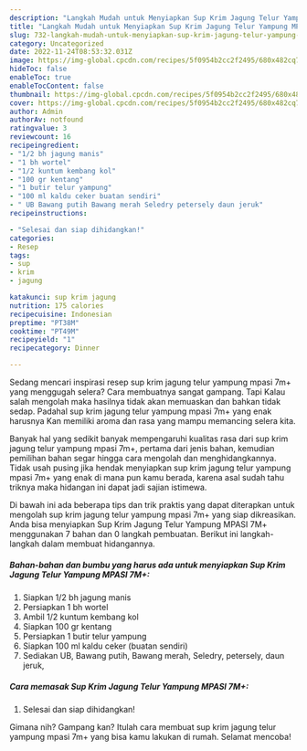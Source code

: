 ```yaml
---
description: "Langkah Mudah untuk Menyiapkan Sup Krim Jagung Telur Yampung MPASI 7M+, Bisa Manjain Lidah"
title: "Langkah Mudah untuk Menyiapkan Sup Krim Jagung Telur Yampung MPASI 7M+, Bisa Manjain Lidah"
slug: 732-langkah-mudah-untuk-menyiapkan-sup-krim-jagung-telur-yampung-mpasi-7m-bisa-manjain-lidah
category: Uncategorized
date: 2022-11-24T08:53:32.031Z
image: https://img-global.cpcdn.com/recipes/5f0954b2cc2f2495/680x482cq70/sup-krim-jagung-telur-yampung-mpasi-7m-foto-resep-utama.jpg
hideToc: false
enableToc: true
enableTocContent: false
thumbnail: https://img-global.cpcdn.com/recipes/5f0954b2cc2f2495/680x482cq70/sup-krim-jagung-telur-yampung-mpasi-7m-foto-resep-utama.jpg
cover: https://img-global.cpcdn.com/recipes/5f0954b2cc2f2495/680x482cq70/sup-krim-jagung-telur-yampung-mpasi-7m-foto-resep-utama.jpg
author: Admin
authorAv: notfound
ratingvalue: 3
reviewcount: 16
recipeingredient:
- "1/2 bh jagung manis"
- "1 bh wortel"
- "1/2 kuntum kembang kol"
- "100 gr kentang"
- "1 butir telur yampung"
- "100 ml kaldu ceker buatan sendiri"
- " UB Bawang putih Bawang merah Seledry petersely daun jeruk"
recipeinstructions:

- "Selesai dan siap dihidangkan!"
categories:
- Resep
tags:
- sup
- krim
- jagung

katakunci: sup krim jagung 
nutrition: 175 calories
recipecuisine: Indonesian
preptime: "PT38M"
cooktime: "PT49M"
recipeyield: "1"
recipecategory: Dinner

---
```



Sedang mencari inspirasi resep sup krim jagung telur yampung mpasi 7m+ yang menggugah selera? Cara membuatnya sangat gampang. Tapi Kalau salah mengolah maka hasilnya tidak akan memuaskan dan bahkan tidak sedap. Padahal sup krim jagung telur yampung mpasi 7m+ yang enak harusnya Kan memiliki aroma dan rasa yang mampu memancing selera kita.




Banyak hal yang sedikit banyak mempengaruhi kualitas rasa dari sup krim jagung telur yampung mpasi 7m+, pertama dari jenis bahan, kemudian pemilihan bahan segar hingga cara mengolah dan menghidangkannya. Tidak usah pusing jika hendak menyiapkan sup krim jagung telur yampung mpasi 7m+ yang enak di mana pun kamu berada, karena asal sudah tahu triknya maka hidangan ini dapat jadi sajian istimewa.


Di bawah ini ada beberapa tips dan trik praktis yang dapat diterapkan untuk mengolah sup krim jagung telur yampung mpasi 7m+ yang siap dikreasikan. Anda bisa menyiapkan Sup Krim Jagung Telur Yampung MPASI 7M+ menggunakan 7 bahan dan 0 langkah pembuatan. Berikut ini langkah-langkah dalam membuat hidangannya.

<!--inarticleads1-->

##### Bahan-bahan dan bumbu yang harus ada untuk menyiapkan Sup Krim Jagung Telur Yampung MPASI 7M+:

1. Siapkan 1/2 bh jagung manis
1. Persiapkan 1 bh wortel
1. Ambil 1/2 kuntum kembang kol
1. Siapkan 100 gr kentang
1. Persiapkan 1 butir telur yampung
1. Siapkan 100 ml kaldu ceker (buatan sendiri)
1. Sediakan  UB, Bawang putih, Bawang merah, Seledry, petersely, daun jeruk,




<!--inarticleads2-->

##### Cara memasak Sup Krim Jagung Telur Yampung MPASI 7M+:


1. Selesai dan siap dihidangkan!



Gimana nih? Gampang kan? Itulah cara membuat sup krim jagung telur yampung mpasi 7m+ yang bisa kamu lakukan di rumah. Selamat mencoba!
